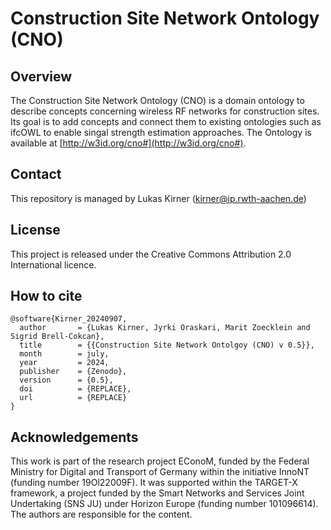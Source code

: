 # Construction Site Network Ontology (CNO)


## Overview 
The Construction Site Network Ontology (CNO) is a domain ontology to describe concepts concerning wireless RF networks for construction sites. Its goal is to add concepts and connect them to existing ontologies such as ifcOWL to enable singal strength estimation approaches.
The Ontology is available at [http://w3id.org/cno#](http://w3id.org/cno#).

## Contact
This repository is managed by Lukas Kirner (kirner@ip.rwth-aachen.de)

## License
This project is released under the Creative Commons Attribution 2.0 International licence. 

## How to cite
```
@software{Kirner_20240907,
  author       = {Lukas Kirner, Jyrki Oraskari, Marit Zoecklein and Sigrid Brell-Cokcan},
  title        = {{Construction Site Network Ontolgoy (CNO) v 0.5}},
  month        = july,
  year         = 2024,
  publisher    = {Zenodo},
  version      = {0.5},
  doi          = {REPLACE},
  url          = {REPLACE}
}
```

## Acknowledgements
This work is part of the research project EConoM, funded by the Federal Ministry for Digital and Transport of Germany within the initiative InnoNT (funding number 19Ol22009F). It was supported within the TARGET-X framework, a project funded by the Smart Networks and Services Joint Undertaking (SNS JU) under Horizon Europe (funding number 101096614). The authors are responsible for the content.